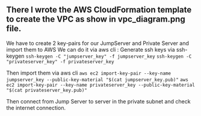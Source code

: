 ## There I wrote the AWS CloudFormation template to create the VPC as show in vpc_diagram.png file.


We have to create 2 key-pairs for our JumpServer and Private Server and import them to AWS
We can do it via aws cli :
Generate ssh keys via ssh-keygen
 ` ssh-keygen -C "jumpserver_key" -f jumpserver_key `
 ` ssh-keygen -C "privateserver_key" -f privateserver_key `

Then import them via aws cli
 ` aws ec2 import-key-pair --key-name jumpserver_key --public-key-material "$(cat jumpserver_key.pub)" ` 
 ` aws ec2 import-key-pair --key-name privateserver_key --public-key-material "$(cat privateserver_key.pub)" `

Then connect from Jump Server to server in the private subnet and check the internet connection.

